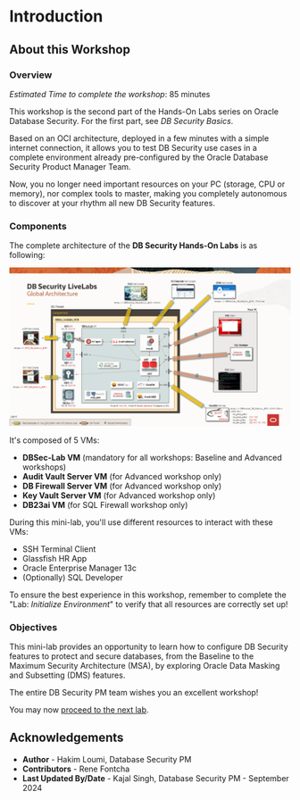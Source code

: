 # Introduction

## About this Workshop
### Overview
*Estimated Time to complete the workshop*: 85 minutes

This workshop is the second part of the Hands-On Labs series on Oracle Database Security. For the first part, see *DB Security Basics*.

Based on an OCI architecture, deployed in a few minutes with a simple internet connection, it allows you to test DB Security use cases in a complete environment already pre-configured by the Oracle Database Security Product Manager Team.

Now, you no longer need important resources on your PC (storage, CPU or memory), nor complex tools to master, making you completely autonomous to discover at your rhythm all new DB Security features.

### Components
The complete architecture of the **DB Security Hands-On Labs** is as following:

  ![DBSec LiveLabs Archi](./images/dbseclab-archi01.png "DBSec LiveLabs Archi")

It's composed of 5 VMs:
  - **DBSec-Lab VM** (mandatory for all workshops: Baseline and Advanced workshops)
  - **Audit Vault Server VM** (for Advanced workshop only)
  - **DB Firewall Server VM** (for Advanced workshop only)
  - **Key Vault Server VM** (for Advanced workshop only)
  - **DB23ai VM** (for SQL Firewall workshop only)

During this mini-lab, you'll use different resources to interact with these VMs:
  - SSH Terminal Client
  - Glassfish HR App
  - Oracle Enterprise Manager 13c
  - (Optionally) SQL Developer

To ensure the best experience in this workshop, remember to complete the "Lab: *Initialize Environment*" to verify that all resources are correctly set up!

### Objectives
This mini-lab provides an opportunity to learn how to configure DB Security features to protect and secure databases, from the Baseline to the Maximum Security Architecture (MSA), by exploring Oracle Data Masking and Subsetting (DMS) features.

The entire DB Security PM team wishes you an excellent workshop!

You may now [proceed to the next lab](#next).


## Acknowledgements
- **Author** - Hakim Loumi, Database Security PM
- **Contributors** - Rene Fontcha
- **Last Updated By/Date** - Kajal Singh, Database Security PM - September 2024
